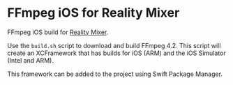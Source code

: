 # FFmpeg iOS for Reality Mixer

FFmpeg iOS build for [Reality Mixer](https://github.com/fabio914/RealityMixer).

Use the `build.sh` script to download and build FFmpeg 4.2. This script will create an XCFramework that has builds for iOS (ARM) and the iOS Simulator (Intel and ARM).

This framework can be added to the project using Swift Package Manager.
